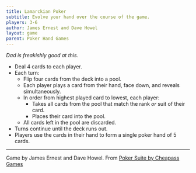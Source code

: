 ```yaml
---
title: Lamarckian Poker
subtitle: Evolve your hand over the course of the game.
players: 3-6
author: James Ernest and Dave Howel
layout: game
parent: Poker Hand Games
---
```




*Dad is freakishly good at this.*

- Deal 4 cards to each player.
- Each turn:
    - Flip four cards from the deck into a pool.
    - Each player plays a card from their hand, face down, and reveals simultaneously.
    - In order from highest played card to lowest, each player:
        - Takes all cards from the pool that match the rank *or* suit of their card.
        - Places their card into the pool.
    - All cards left in the pool are discarded.
- Turns continue until the deck runs out.
- Players use the cards in their hand to form a single poker hand of 5 cards.

---

Game by James Ernest and Dave Howel.
From [Poker Suite by Cheapass Games](https://cheapass.com/free-games/poker-suite/)
